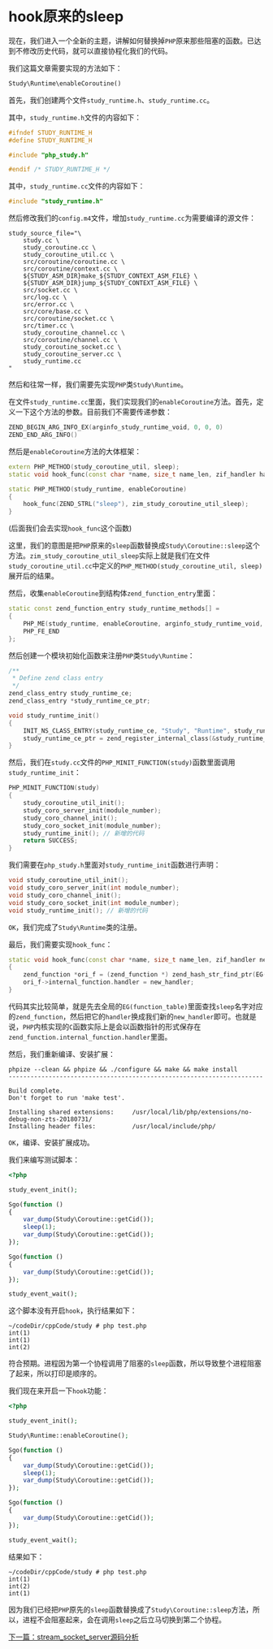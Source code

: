 # hook原来的sleep

现在，我们进入一个全新的主题，讲解如何替换掉`PHP`原来那些阻塞的函数。已达到不修改历史代码，就可以直接协程化我们的代码。

我们这篇文章需要实现的方法如下：

```php
Study\Runtime\enableCoroutine()
```

首先，我们创建两个文件`study_runtime.h`、`study_runtime.cc`。

其中，`study_runtime.h`文件的内容如下：

```cpp
#ifndef STUDY_RUNTIME_H
#define STUDY_RUNTIME_H

#include "php_study.h"

#endif /* STUDY_RUNTIME_H */
```

其中，`study_runtime.cc`文件的内容如下：

```cpp
#include "study_runtime.h"
```

然后修改我们的`config.m4`文件，增加`study_runtime.cc`为需要编译的源文件：

```shell
study_source_file="\
    study.cc \
    study_coroutine.cc \
    study_coroutine_util.cc \
    src/coroutine/coroutine.cc \
    src/coroutine/context.cc \
    ${STUDY_ASM_DIR}make_${STUDY_CONTEXT_ASM_FILE} \
    ${STUDY_ASM_DIR}jump_${STUDY_CONTEXT_ASM_FILE} \
    src/socket.cc \
    src/log.cc \
    src/error.cc \
    src/core/base.cc \
    src/coroutine/socket.cc \
    src/timer.cc \
    study_coroutine_channel.cc \
    src/coroutine/channel.cc \
    study_coroutine_socket.cc \
    study_coroutine_server.cc \
    study_runtime.cc
"
```

然后和往常一样，我们需要先实现`PHP`类`Study\Runtime`。

在文件`study_runtime.cc`里面，我们实现我们的`enableCoroutine`方法。首先，定义一下这个方法的参数。目前我们不需要传递参数：

```cpp
ZEND_BEGIN_ARG_INFO_EX(arginfo_study_runtime_void, 0, 0, 0)
ZEND_END_ARG_INFO()
```

然后是`enableCoroutine`方法的大体框架：

```cpp
extern PHP_METHOD(study_coroutine_util, sleep);
static void hook_func(const char *name, size_t name_len, zif_handler handler);

static PHP_METHOD(study_runtime, enableCoroutine)
{
    hook_func(ZEND_STRL("sleep"), zim_study_coroutine_util_sleep);
}
```

(后面我们会去实现`hook_func`这个函数)

这里，我们的意图是把`PHP`原来的`sleep`函数替换成`Study\Coroutine::sleep`这个方法。`zim_study_coroutine_util_sleep`实际上就是我们在文件`study_coroutine_util.cc`中定义的`PHP_METHOD(study_coroutine_util, sleep)`展开后的结果。

然后，收集`enableCoroutine`到结构体`zend_function_entry`里面：

```cpp
static const zend_function_entry study_runtime_methods[] =
{
    PHP_ME(study_runtime, enableCoroutine, arginfo_study_runtime_void, ZEND_ACC_PUBLIC | ZEND_ACC_STATIC)
    PHP_FE_END
};
```

然后创建一个模块初始化函数来注册`PHP`类`Study\Runtime`：

```cpp
/**
 * Define zend class entry
 */
zend_class_entry study_runtime_ce;
zend_class_entry *study_runtime_ce_ptr;

void study_runtime_init()
{
    INIT_NS_CLASS_ENTRY(study_runtime_ce, "Study", "Runtime", study_runtime_methods);
    study_runtime_ce_ptr = zend_register_internal_class(&study_runtime_ce TSRMLS_CC); // Registered in the Zend Engine
}
```

然后，我们在`study.cc`文件的`PHP_MINIT_FUNCTION(study)`函数里面调用`study_runtime_init`：

```cpp
PHP_MINIT_FUNCTION(study)
{
    study_coroutine_util_init();
    study_coro_server_init(module_number);
    study_coro_channel_init();
    study_coro_socket_init(module_number);
    study_runtime_init(); // 新增的代码
    return SUCCESS;
}
```

我们需要在`php_study.h`里面对`study_runtime_init`函数进行声明：

```cpp
void study_coroutine_util_init();
void study_coro_server_init(int module_number);
void study_coro_channel_init();
void study_coro_socket_init(int module_number);
void study_runtime_init(); // 新增的代码
```

`OK`，我们完成了`Study\Runtime`类的注册。

最后，我们需要实现`hook_func`：

```cpp
static void hook_func(const char *name, size_t name_len, zif_handler new_handler)
{
    zend_function *ori_f = (zend_function *) zend_hash_str_find_ptr(EG(function_table), name, name_len);
    ori_f->internal_function.handler = new_handler;
}
```

代码其实比较简单，就是先去全局的`EG(function_table)`里面查找`sleep`名字对应的`zend_function`，然后把它的`handler`换成我们新的`new_handler`即可。也就是说，`PHP`内核实现的`C`函数实际上是会以函数指针的形式保存在`zend_function.internal_function.handler`里面。

然后，我们重新编译、安装扩展：

```shell
phpize --clean && phpize && ./configure && make && make install
----------------------------------------------------------------------

Build complete.
Don't forget to run 'make test'.

Installing shared extensions:     /usr/local/lib/php/extensions/no-debug-non-zts-20180731/
Installing header files:          /usr/local/include/php/
```

`OK`，编译、安装扩展成功。

我们来编写测试脚本：

```php
<?php

study_event_init();

Sgo(function ()
{
    var_dump(Study\Coroutine::getCid());
    sleep(1);
    var_dump(Study\Coroutine::getCid());
});

Sgo(function ()
{
    var_dump(Study\Coroutine::getCid());
});

study_event_wait();
```

这个脚本没有开启`hook`，执行结果如下：

```shell
~/codeDir/cppCode/study # php test.php
int(1)
int(1)
int(2)
```

符合预期。进程因为第一个协程调用了阻塞的`sleep`函数，所以导致整个进程阻塞了起来，所以打印是顺序的。

我们现在来开启一下`hook`功能：

```php
<?php

study_event_init();

Study\Runtime::enableCoroutine();

Sgo(function ()
{
    var_dump(Study\Coroutine::getCid());
    sleep(1);
    var_dump(Study\Coroutine::getCid());
});

Sgo(function ()
{
    var_dump(Study\Coroutine::getCid());
});

study_event_wait();
```

结果如下：

```shell
~/codeDir/cppCode/study # php test.php
int(1)
int(2)
int(1)
```

因为我们已经把`PHP`原先的`sleep`函数替换成了`Study\Coroutine::sleep`方法，所以，进程不会阻塞起来，会在调用`sleep`之后立马切换到第二个协程。

[下一篇：stream_socket_server源码分析](./《PHP扩展开发》-协程-stream_socket_server源码分析.md)
